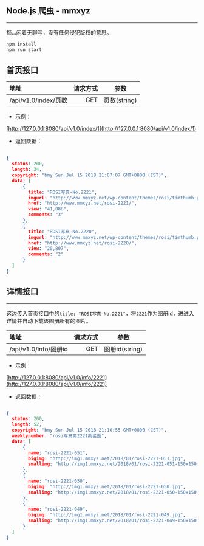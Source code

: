 ## Node.js 爬虫 - mmxyz

---

额...闲着无聊写，没有任何侵犯版权的意思。

```bash
npm install
npm run start
```

## 首页接口


| 地址 | 请求方式 | 参数 |
| :------| ------: | :------: |
| /api/v1.0/index/页数 | GET | 页数(string) |

- 示例：

[http://127.0.0.1:8080/api/v1.0/index/1](http://127.0.0.1:8080/api/v1.0/index/1)

- 返回数据：

```json

{
  status: 200,
  length: 34,
  copyright: "bmy Sun Jul 15 2018 21:07:07 GMT+0800 (CST)",
  data: [
      {
        title: "ROSI写真-No.2221",
        imgurl: "http://www.mmxyz.net/wp-content/themes/rosi/timthumb.php?src=http://img1.mmxyz.net/2018/01/d5-300x199.jpg&w=265&zc=1",
        href: "http://www.mmxyz.net/rosi-2221/",
        view: "41,088",
        comments: "3"
      },
      {
        title: "ROSI写真-No.2220",
        imgurl: "http://www.mmxyz.net/wp-content/themes/rosi/timthumb.php?src=http://img1.mmxyz.net/2018/01/d4-300x199.jpg&w=265&zc=1",
        href: "http://www.mmxyz.net/rosi-2220/",
        view: "20,807",
        comments: "2"
      }
  ]
}
```

## 详情接口

---

这边传入首页接口中的`title: "ROSI写真-No.2221"`，将`2221`作为图册id，进进入详情并自动下载该图册所有的图片。


| 地址 | 请求方式 | 参数 |
| :------| ------: | :------: |
| /api/v1.0/info/图册id | GET | 图册id(string) |

- 示例：

[http://127.0.0.1:8080/api/v1.0/info/2221](http://127.0.0.1:8080/api/v1.0/info/2221)

- 返回数据：

```json

{
  status: 200,
  length: 52,
  copyright: "bmy Sun Jul 15 2018 21:10:55 GMT+0800 (CST)",
  weeklynumber: "rosi写真第2221期套图",
  data: [
      {
        name: "rosi-2221-051",
        bigimg: "http://img1.mmxyz.net/2018/01/rosi-2221-051.jpg",
        smallimg: "http://img1.mmxyz.net/2018/01/rosi-2221-051-150x150.jpg"
      },
      {
        name: "rosi-2221-050",
        bigimg: "http://img1.mmxyz.net/2018/01/rosi-2221-050.jpg",
        smallimg: "http://img1.mmxyz.net/2018/01/rosi-2221-050-150x150.jpg"
      },
      {
        name: "rosi-2221-049",
        bigimg: "http://img1.mmxyz.net/2018/01/rosi-2221-049.jpg",
        smallimg: "http://img1.mmxyz.net/2018/01/rosi-2221-049-150x150.jpg"
      }
  ]
}
```